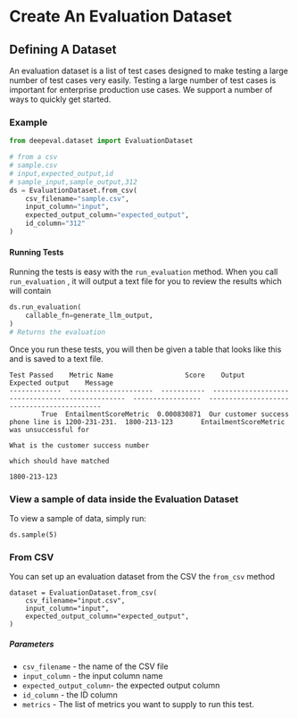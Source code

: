 # Create An Evaluation Dataset

## Defining A Dataset

An evaluation dataset is a list of test cases designed to make testing a large number of test cases very easily. Testing a large number of test cases is important for enterprise production use cases. We support a number of ways to quickly get started.

### Example

```python
from deepeval.dataset import EvaluationDataset

# from a csv
# sample.csv
# input,expected_output,id
# sample_input,sample_output,312
ds = EvaluationDataset.from_csv(
    csv_filename="sample.csv",
    input_column="input",
    expected_output_column="expected_output",
    id_column="312"
)
```

#### Running Tests

Running the tests is easy with the `run_evaluation` method. When you call `run_evaluation` , it will output a text file for you to review the results which will contain

```python
ds.run_evaluation(
    callable_fn=generate_llm_output,
)
# Returns the evaluation
```

Once you run these tests, you will then be given a table that looks like this and is saved to a text file.

```
Test Passed    Metric Name                  Score    Output                                            Expected output    Message
-------------  ---------------------  -----------  ------------------------------------------------  -----------------  -------------------------------------------
        True  EntailmentScoreMetric  0.000830871  Our customer success phone line is 1200-231-231.  1800-213-123       EntailmentScoreMetric was unsuccessful for
                                                                                                                        What is the customer success number
                                                                                                                        which should have matched
                                                                                                                        1800-213-123
```

### View a sample of data inside the Evaluation Dataset

To view a sample of data, simply run:

```
ds.sample(5)
```

###  From CSV

You can set up an evaluation dataset from the CSV the `from_csv` method

```
dataset = EvaluationDataset.from_csv(
    csv_filename="input.csv",
    input_column="input",
    expected_output_column="expected_output",
)
```

##### Parameters

- `csv_filename` - the name of the CSV file
- `input_column` - the input column name
- `expected_output_column`- the expected output column
- `id_column` - the ID column
- `metrics` - The list of metrics you want to supply to run this test.
